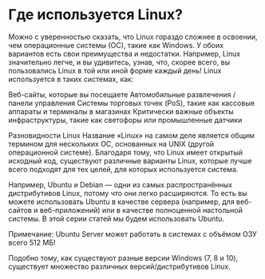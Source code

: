 # Где используется Linux?

Можно с уверенностью сказать, что Linux гораздо сложнее в освоении, чем операционные системы (ОС), такие как Windows. У обоих вариантов есть свои преимущества и недостатки. Например, Linux значительно легче, и вы удивитесь, узнав, что, скорее всего, вы пользовались Linux в той или иной форме каждый день! Linux используется в таких системах, как:

Веб-сайты, которые вы посещаете
Автомобильные развлечения / панели управления
Системы торговых точек (PoS), такие как кассовые аппараты и терминалы в магазинах
Критически важные объекты инфраструктуры, такие как светофоры или промышленные датчики

Разновидности Linux
Название «Linux» на самом деле является общим термином для нескольких ОС, основанных на UNIX (другой операционной системе). Благодаря тому, что Linux имеет открытый исходный код, существуют различные варианты Linux, которые лучше всего подходят для тех целей, для которых используется система.


Например, Ubuntu и Debian — одни из самых распространённых дистрибутивов Linux, потому что они легко расширяются. То есть вы можете использовать Ubuntu в качестве сервера (например, для веб-сайтов и веб-приложений) или в качестве полноценной настольной системы. В этой серии статей мы будем использовать Ubuntu.

Примечание: Ubuntu Server может работать в системах с объёмом ОЗУ всего 512 МБ!

Подобно тому, как существуют разные версии Windows (7, 8 и 10), существует множество различных версий/дистрибутивов Linux.

